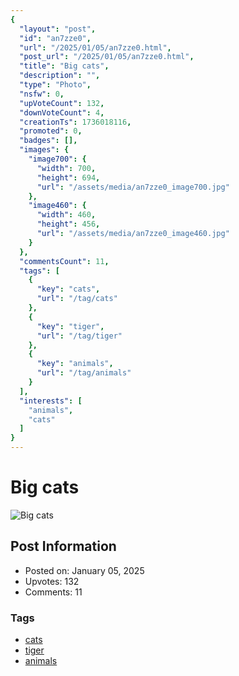```yaml
---
{
  "layout": "post",
  "id": "an7zze0",
  "url": "/2025/01/05/an7zze0.html",
  "post_url": "/2025/01/05/an7zze0.html",
  "title": "Big cats",
  "description": "",
  "type": "Photo",
  "nsfw": 0,
  "upVoteCount": 132,
  "downVoteCount": 4,
  "creationTs": 1736018116,
  "promoted": 0,
  "badges": [],
  "images": {
    "image700": {
      "width": 700,
      "height": 694,
      "url": "/assets/media/an7zze0_image700.jpg"
    },
    "image460": {
      "width": 460,
      "height": 456,
      "url": "/assets/media/an7zze0_image460.jpg"
    }
  },
  "commentsCount": 11,
  "tags": [
    {
      "key": "cats",
      "url": "/tag/cats"
    },
    {
      "key": "tiger",
      "url": "/tag/tiger"
    },
    {
      "key": "animals",
      "url": "/tag/animals"
    }
  ],
  "interests": [
    "animals",
    "cats"
  ]
}
---
```


# Big cats

![Big cats](/assets/media/an7zze0_image700.jpg)

## Post Information

- Posted on: January 05, 2025
- Upvotes: 132
- Comments: 11

### Tags

- [cats](/tag/cats)
- [tiger](/tag/tiger)
- [animals](/tag/animals)
